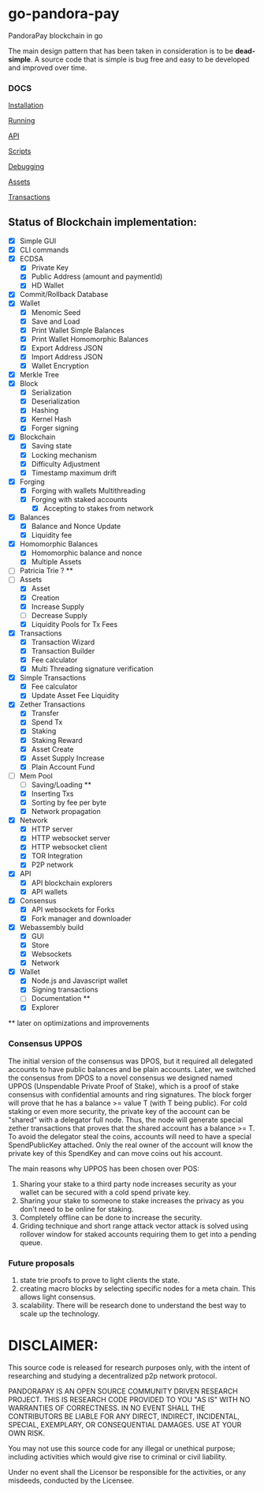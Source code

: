 # go-pandora-pay
PandoraPay blockchain in go

The main design pattern that has been taken in consideration is to be **dead-simple**. A source code that is simple is bug free and easy to be developed and improved over time.

### DOCS

[Installation](/docs/installation.md)

[Running](/docs/running.md)

[API](/docs/api.md)

[Scripts](/docs/scripts.md)

[Debugging](/docs/debugging.md)

[Assets](/docs/assets.md)

[Transactions](/docs/transactions.md)

## Status of Blockchain implementation:

- [x] Simple GUI
- [x] CLI commands
- [x] ECDSA
    - [x] Private Key
    - [x] Public Address (amount and paymentId)
    - [x] HD Wallet
- [x] Commit/Rollback Database
- [x] Wallet
    - [x] Menomic Seed
    - [x] Save and Load
    - [x] Print Wallet Simple Balances
    - [x] Print Wallet Homomorphic Balances
    - [X] Export Address JSON        
    - [X] Import Address JSON        
    - [X] Wallet Encryption
- [x] Merkle Tree
- [x] Block
    - [x] Serialization
    - [x] Deserialization
    - [x] Hashing
    - [x] Kernel Hash
    - [x] Forger signing  
- [x] Blockchain
    - [x] Saving state
    - [x] Locking mechanism
    - [x] Difficulty Adjustment
    - [x] Timestamp maximum drift    
- [x] Forging
    - [x] Forging with wallets Multithreading    
    - [X] Forging with staked accounts
        - [x] Accepting to stakes from network
- [x] Balances
    - [x] Balance and Nonce Update
    - [x] Liquidity fee
- [x] Homomorphic Balances
    - [x] Homomorphic balance and nonce   
    - [x] Multiple Assets
- [ ] Patricia Trie ? **
- [ ] Assets
    - [X] Asset
    - [x] Creation
    - [x] Increase Supply
    - [ ] Decrease Supply
    - [x] Liquidity Pools for Tx Fees
- [x] Transactions
    - [x] Transaction Wizard
    - [x] Transaction Builder
    - [x] Fee calculator
    - [x] Multi Threading signature verification
- [x] Simple Transactions
  - [x] Fee calculator
  - [x] Update Asset Fee Liquidity
- [x] Zether Transactions
  - [x] Transfer
  - [x] Spend Tx
  - [x] Staking
  - [x] Staking Reward
  - [x] Asset Create
  - [x] Asset Supply Increase
  - [x] Plain Account Fund
- [ ] Mem Pool
    - [ ] Saving/Loading **
    - [X] Inserting Txs
    - [x] Sorting by fee per byte
    - [x] Network propagation
- [X] Network
    - [X] HTTP server    
    - [X] HTTP websocket server
    - [x] HTTP websocket client
    - [X] TOR Integration
    - [x] P2P network
- [x] API
    - [X] API blockchain explorers
    - [x] API wallets    
- [X] Consensus
  - [X] API websockets for Forks
  - [X] Fork manager and downloader
- [X] Webassembly build
  - [X] GUI
  - [X] Store
  - [X] Websockets
  - [X] Network
- [x] Wallet
  - [X] Node.js and Javascript wallet
  - [X] Signing transactions
  - [ ] Documentation **
  - [X] Explorer

** later on optimizations and improvements

### Consensus UPPOS

The initial version of the consensus was DPOS, but it required all delegated accounts to have public balances and be plain accounts. Later, we switched the consensus from DPOS to a novel consensus we designed named UPPOS (Unspendable Private Proof of Stake), which is a proof of stake consensus with confidential amounts and ring signatures. The block forger will prove that he has a balance >= value T (with T being public). For cold staking or even more security, the private key of the account can be "shared" with a delegator full node. Thus, the node will generate special zether transactions that proves that the shared account has a balance >= T. To avoid the delegator steal the coins, accounts will need to have a special SpendPublicKey attached. Only the real owner of the account will know the private key of this SpendKey and can move coins out his account.    

The main reasons why UPPOS has been chosen over POS:

  1. Sharing your stake to a third party node increases security as your wallet can be secured with a cold spend private key. 
  2. Sharing your stake to someone to stake increases the privacy as you don't need to be online for staking. 
  3. Completely offline can be done to increase the security. 
  4. Griding technique and short range attack vector attack is solved using rollover window for staked accounts requiring them to get into a pending queue.

### Future proposals
  1. state trie proofs to prove to light clients the state.
  2. creating macro blocks by selecting specific nodes for a meta chain. This allows light consensus.
  3. scalability. There will be research done to understand the best way to scale up the technology.

# DISCLAIMER:
This source code is released for research purposes only, with the intent of researching and studying a decentralized p2p network protocol.

PANDORAPAY IS AN OPEN SOURCE COMMUNITY DRIVEN RESEARCH PROJECT. THIS IS RESEARCH CODE PROVIDED TO YOU "AS IS" WITH NO WARRANTIES OF CORRECTNESS. IN NO EVENT SHALL THE CONTRIBUTORS BE LIABLE FOR ANY DIRECT, INDIRECT, INCIDENTAL, SPECIAL, EXEMPLARY, OR CONSEQUENTIAL DAMAGES. USE AT YOUR OWN RISK.

You may not use this source code for any illegal or unethical purpose; including activities which would give rise to criminal or civil liability.

Under no event shall the Licensor be responsible for the activities, or any misdeeds, conducted by the Licensee.
